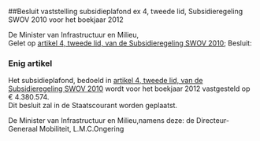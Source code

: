<meta http-equiv='Content-Type' content='text/html; charset=utf-8' />

##Besluit vaststelling subsidieplafond ex 4, tweede lid, Subsidieregeling SWOV 2010 voor het boekjaar 2012

De Minister van Infrastructuur en Milieu,  
Gelet op [artikel 4, tweede lid, van de Subsidieregeling SWOV 2010](../../../../../../../../../../../../ministeriele-regeling/subsidieregeling/swov/2010/BWBR0029014/README.md);
Besluit:    

### Enig  artikel  

Het subsidieplafond, bedoeld in [artikel 4, tweede lid, van de Subsidieregeling SWOV 2010](../../../../../../../../../../../../ministeriele-regeling/subsidieregeling/swov/2010/BWBR0029014/README.md) wordt voor het boekjaar 2012 vastgesteld op € 4.380.574.  
Dit besluit zal in de Staatscourant worden geplaatst.  

De 
Minister van Infrastructuur en Milieu,namens deze:
de Directeur-Generaal Mobiliteit,
L.M.C.Ongering   
